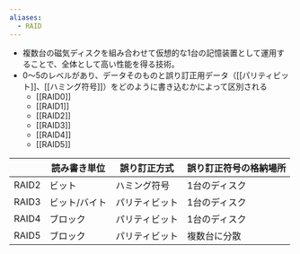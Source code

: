 ```yaml
---
aliases:
  - RAID
---
```

- 複数台の磁気ディスクを組み合わせて仮想的な1台の記憶装置として運用することで、全体として高い性能を得る技術。
- 0〜5のレベルがあり、データそのものと誤り訂正用データ（[[パリティビット]]、[[ハミング符号]]）をどのように書き込むかによって区別される
	- [[RAID0]]
	- [[RAID1]]
	- [[RAID2]]
	- [[RAID3]]
	- [[RAID4]]
	- [[RAID5]]

|       | 読み書き単位  | 誤り訂正方式   | 誤り訂正符号の格納場所 |
| ----- | ------------- | -------------- | ---------------------- |
| RAID2 | ビット        | ハミング符号   | 1台のディスク          |
| RAID3 | ビット/バイト | パリティビット | 1台のディスク          |
| RAID4 | ブロック      | パリティビット | 1台のディスク          |
| RAID5 | ブロック      | パリティビット | 複数台に分散           |


